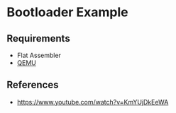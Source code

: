 # Bootloader Example

## Requirements

* Flat Assembler
* [QEMU](https://www.qemu.org/download/)

## References

* https://www.youtube.com/watch?v=KmYUjDkEeWA
